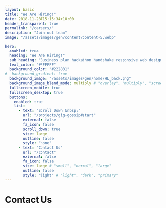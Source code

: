 ```yaml
---
layout: basic
title: "We Are Hiring!"
date: 2018-11-28T15:15:34+10:00
header_transparent: true
permalink: "/careers/"
description: "Join out team"
image: "/assets/images/gen/content/content-5.webp"

hero:
  enabled: true
  heading: "We Are Hiring!"
  sub_heading: "Business plan hackathon handshake responsive web design."
  text_color: "#FFFFFF"
  background_color: "#222831"
#  background_gradient: true
  background_image: "/assets/images/gen/home/HL_back.png"
  background_image_blend_mode: multiply # "overlay", "multiply", "screen"
  fullscreen_mobile: true
  fullscreen_desktop: true
  buttons:
    enabled: true
    list:
      - text: "Scroll Down &nbsp;"
        url: "/projects/gig-gossip#start"
        external: false
        fa_icon: false
        scroll_down: true
        size: large
        outline: false
        style: "none"
      - text: "Contact Us"
        url: "/contact"
        external: false
        fa_icon: false
        size: large # "small", "normal", "large"
        outline: false
        style: "light" # "light", "dark", "primary"
---
```


# Contact Us
